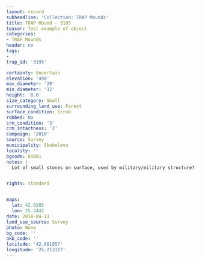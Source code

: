 ```yaml
---
layout: record
subheadline: 'Collection: TRAP Mounds'
title: TRAP Mound - 3195
teaser: Test example of object
categories:
- TRAP Mounds
header: no
tags:
- ''
trap_id: '3195'

certainty: Uncertain
elevation: '490'
max_diameter: '20'
min_diameter: '12'
height: '0.6'
size_category: Small
surrounding_land_use: Forest
surface_condition: Scrub
robbed: No
crm_condition: '3'
crm_intactness: '2'
campaign: '2010'
source: Survey
municipality: Skobelevo
locality: ''
bgcode: DS001
notes: |-
  Lot of small stones on surface, used by military/military structure?.


rights: standard


maps:
  lat: 42.6285
  lon: 25.2442
date: 2018-04-11
land_use_source: Survey
photo: None
bg_code: ''
akb_code: ''
latitude: '42.681957'
longitude: '25.213117'
---
```

